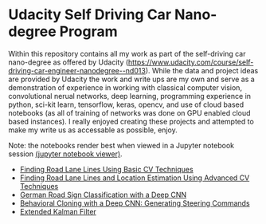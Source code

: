 # Udacity Self Driving Car Nano-degree Program

Within this repository contains all my work as part of the self-driving car nano-degree as offered by Udacity (https://www.udacity.com/course/self-driving-car-engineer-nanodegree--nd013). While the data and project ideas are provided by Udacity the work and write ups are my own and serve as a demonstration of experience in working with classical computer vision, convolutional nerual networks, deep learning, programming experience in python, sci-kit learn, tensorflow, keras, opencv, and use of cloud based notebooks (as all of training of networks was done on GPU enabled cloud based instances).  I really enjoyed creating these projects and attempted to make my write us as accessable as possible, enjoy.

Note: the notebooks render best when viewed in a Jupyter notebook session [(jupyter notebook viewer)](https://nbviewer.jupyter.org/).

* [Finding Road Lane Lines Using Basic CV Techniques](https://github.com/BVPhD/Udacity_SDC/blob/master/Find_Lane_Lines/Hough_Lane_Line_Detection.ipynb) 
* [Finding Road Lane Lines and Location Estimation Using Advanced CV Techniques](https://github.com/BVPhD/Udacity_SDC/blob/master/Advanced_Lane_Line_Tracking/Advanced_Lane_Detection.ipynb)  
* [German Road Sign Classification with a Deep CNN](https://github.com/BVPhD/Udacity_SDC/blob/master/COVNET_Road_Sign_Classifier/Traffic_Sign_Classifier.ipynb)
* [Behavioral Cloning with a Deep CNN: Generating Steering Commands](https://github.com/BVPhD/Udacity_SDC/blob/master//COVNET_Behavioral_Cloning/Behavioral_Cloning.ipynb)
* [Extended Kalman Filter](https://github.com/BVPhD/Udacity_SDC/blob/master/Extended_Kalman_Filter/EKF_theory.ipynb)
